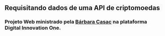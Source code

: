 ## Requisitando dados de uma API de criptomoedas
### Projeto Web ministrado pela [Bárbara Casac](https://github.com/bahcasac) na plataforma Digital Innovation One.
